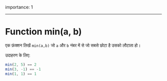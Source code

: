importance: 1

---

# Function min(a, b)

एक फ़ंक्शन लिखें `min(a,b)` जो `a` और `b` नंबर में से जो सबसे छोटा है उसको लौटाता हो।

उदाहरण के लिए:

```js
min(2, 5) == 2
min(3, -1) == -1
min(1, 1) == 1
```
